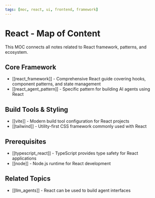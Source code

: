 ```yaml
---
tags: [moc, react, ui, frontend, framework]
---
```

# React - Map of Content

This MOC connects all notes related to React framework, patterns, and ecosystem.

## Core Framework

- [[react_framework]] - Comprehensive React guide covering hooks, component patterns, and state management
- [[react_agent_pattern]] - Specific pattern for building AI agents using React

## Build Tools & Styling

- [[vite]] - Modern build tool configuration for React projects
- [[tailwind]] - Utility-first CSS framework commonly used with React

## Prerequisites

- [[typescript_react]] - TypeScript provides type safety for React applications
- [[node]] - Node.js runtime for React development

## Related Topics

- [[llm_agents]] - React can be used to build agent interfaces
